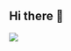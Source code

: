 ## Hi there 👋
<img src="https://roadmap.sh/card/wide/65b0bd870c548122832c73c4?variant=dark&roadmaps=javascript%2Cfrontend%2Cpython">

<!--
**weedcat671/weedcat671** is a ✨ _special_ ✨ repository because its `README.md` (this file) appears on your GitHub profile.

Here are some ideas to get you started:

- 🔭 I’m currently working on ...
- 🌱 I’m currently learning ...
- 👯 I’m looking to collaborate on ...
- 🤔 I’m looking for help with ...
- 💬 Ask me about ...
- 📫 How to reach me: ...
- 😄 Pronouns: ...
- ⚡ Fun fact: ...
-->
